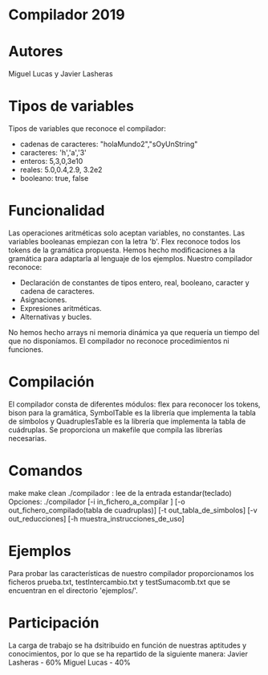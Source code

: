 # Compilador 2019
# Autores 
Miguel Lucas y Javier Lasheras

# Tipos de variables 
Tipos de variables que reconoce el compilador:
- cadenas de caracteres: "holaMundo2","sOyUnString"
- caracteres: 'h','a','3'
- enteros: 5,3,0,3e10
- reales: 5.0,0.4,2.9, 3.2e2
- booleano: true, false

# Funcionalidad
Las operaciones aritméticas solo aceptan variables, no constantes.
Las variables booleanas empiezan con la letra 'b'.
Flex reconoce todos los tokens de la gramática propuesta.
Hemos hecho modificaciones a la gramática para adaptarla al lenguaje de los ejemplos.
Nuestro compilador reconoce:
- Declaración de constantes de tipos entero, real, booleano, caracter y cadena de caracteres.
- Asignaciones.
- Expresiones aritméticas.
- Alternativas y bucles.

No hemos hecho arrays ni memoria dinámica ya que requería un tiempo del que no disponíamos.
El compilador no reconoce procedimientos ni funciones.

# Compilación
El compilador consta de diferentes módulos: flex para reconocer los tokens, bison para la gramática, SymbolTable es la librería que implementa la tabla de símbolos y QuadruplesTable es la librería que implementa la tabla de cuádruplas.
Se proporciona un makefile que compila las librerías necesarias.

# Comandos
make 
make clean
./compilador : lee de la entrada estandar(teclado)
Opciones:
./compilador [-i in_fichero_a_compilar ] [-o out_fichero_compilado(tabla de cuadruplas)] [-t out_tabla_de_simbolos] [-v out_reducciones] [-h muestra_instrucciones_de_uso] 
  
# Ejemplos
Para probar las características de nuestro compilador proporcionamos los ficheros prueba.txt, testIntercambio.txt y testSumacomb.txt que se encuentran en el directorio 'ejemplos/'.

# Participación
La carga de trabajo se ha dsitribuido en función de nuestras aptitudes y conocimientos, por lo que se ha repartido de la siguiente manera:
Javier Lasheras - 60%
Miguel Lucas - 40%


